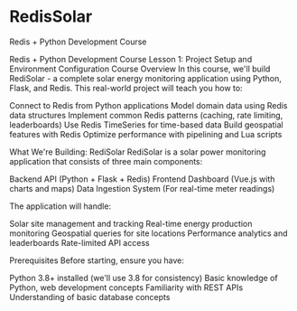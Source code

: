 # RedisSolar
Redis + Python Development Course

Redis + Python Development Course
Lesson 1: Project Setup and Environment Configuration
Course Overview
In this course, we'll build RediSolar - a complete solar energy monitoring application using Python, Flask, and Redis. This real-world project will teach you how to:

Connect to Redis from Python applications
Model domain data using Redis data structures
Implement common Redis patterns (caching, rate limiting, leaderboards)
Use Redis TimeSeries for time-based data
Build geospatial features with Redis
Optimize performance with pipelining and Lua scripts

What We're Building: RediSolar
RediSolar is a solar power monitoring application that consists of three main components:

Backend API (Python + Flask + Redis)
Frontend Dashboard (Vue.js with charts and maps)
Data Ingestion System (For real-time meter readings)

The application will handle:

Solar site management and tracking
Real-time energy production monitoring
Geospatial queries for site locations
Performance analytics and leaderboards
Rate-limited API access


Prerequisites
Before starting, ensure you have:

Python 3.8+ installed (we'll use 3.8 for consistency)
Basic knowledge of Python, web development concepts
Familiarity with REST APIs
Understanding of basic database concepts
